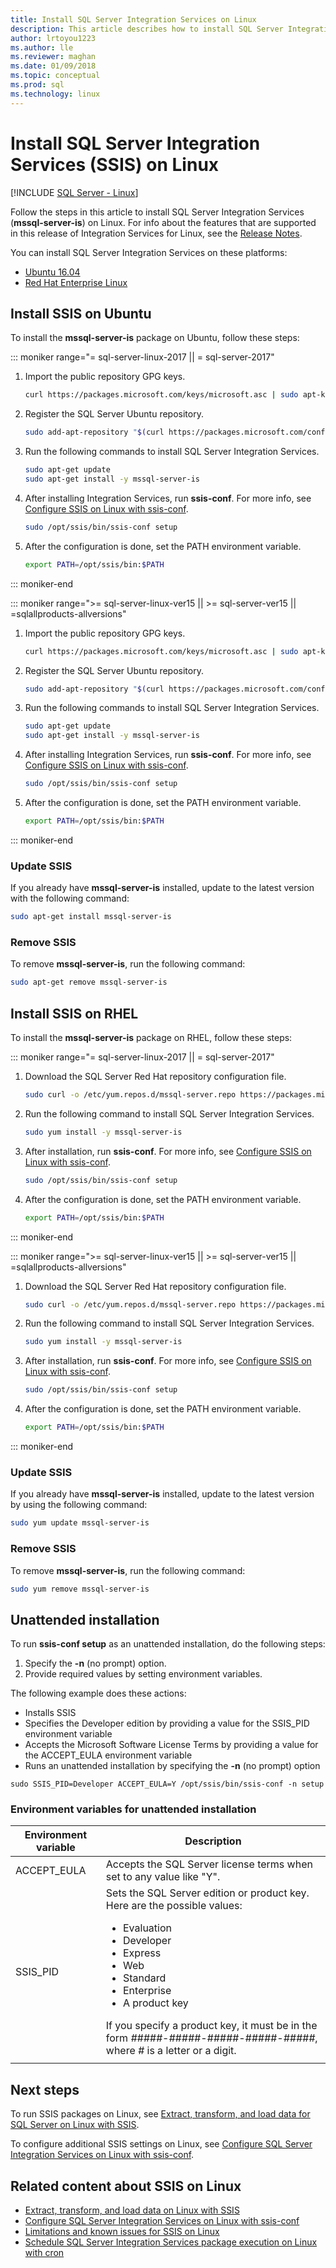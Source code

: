 ```yaml
---
title: Install SQL Server Integration Services on Linux
description: This article describes how to install SQL Server Integration Services (SSIS) on Linux.
author: lrtoyou1223 
ms.author: lle 
ms.reviewer: maghan
ms.date: 01/09/2018
ms.topic: conceptual
ms.prod: sql
ms.technology: linux
---
```

# Install SQL Server Integration Services (SSIS) on Linux

[!INCLUDE [SQL Server - Linux](../includes/applies-to-version/sql-linux.md)]

Follow the steps in this article to install SQL Server Integration Services (**mssql-server-is**) on Linux. For info about the features that are supported in this release of Integration Services for Linux, see the [Release Notes](sql-server-linux-release-notes.md).

You can install SQL Server Integration Services on these platforms:

- [Ubuntu 16.04](#ubuntu)
- [Red Hat Enterprise Linux](#RHEL)

## <a name="ubuntu"></a> Install SSIS on Ubuntu

To install the **mssql-server-is** package on Ubuntu, follow these steps:

<!--SQL Server 2017 on Linux-->
::: moniker range="= sql-server-linux-2017 || = sql-server-2017"

1. Import the public repository GPG keys.

   ```bash
   curl https://packages.microsoft.com/keys/microsoft.asc | sudo apt-key add -
   ```

1. Register the SQL Server Ubuntu repository.

   ```bash
   sudo add-apt-repository "$(curl https://packages.microsoft.com/config/ubuntu/16.04/mssql-server-2017.list)"
   ```

1. Run the following commands to install SQL Server Integration Services.

   ```bash
   sudo apt-get update
   sudo apt-get install -y mssql-server-is
   ```

1. After installing Integration Services, run **ssis-conf**. For more info, see [Configure SSIS on Linux with ssis-conf](sql-server-linux-configure-ssis.md).

   ```bash
   sudo /opt/ssis/bin/ssis-conf setup
   ```

1. After the configuration is done, set the PATH environment variable.

   ```bash
   export PATH=/opt/ssis/bin:$PATH
   ```

::: moniker-end

<!--SQL Server 2019 on Linux-->
::: moniker range=">= sql-server-linux-ver15 || >= sql-server-ver15 || =sqlallproducts-allversions"

1. Import the public repository GPG keys.

   ```bash
   curl https://packages.microsoft.com/keys/microsoft.asc | sudo apt-key add -
   ```

1. Register the SQL Server Ubuntu repository.

   ```bash
   sudo add-apt-repository "$(curl https://packages.microsoft.com/config/ubuntu/16.04/mssql-server-2019.list)"
   ```

1. Run the following commands to install SQL Server Integration Services.

   ```bash
   sudo apt-get update
   sudo apt-get install -y mssql-server-is
   ```

1. After installing Integration Services, run **ssis-conf**. For more info, see [Configure SSIS on Linux with ssis-conf](sql-server-linux-configure-ssis.md).

   ```bash
   sudo /opt/ssis/bin/ssis-conf setup
   ```

1. After the configuration is done, set the PATH environment variable.

   ```bash
   export PATH=/opt/ssis/bin:$PATH
   ```

::: moniker-end

### Update SSIS

If you already have **mssql-server-is** installed, update to the latest version with the following command:

```bash
sudo apt-get install mssql-server-is
```

### Remove SSIS

To remove **mssql-server-is**, run the following command:

```bash
sudo apt-get remove mssql-server-is
```

## <a name="RHEL"></a> Install SSIS on RHEL
To install the **mssql-server-is** package on RHEL, follow these steps:

<!--SQL Server 2017 on Linux-->
::: moniker range="= sql-server-linux-2017 || = sql-server-2017"

1. Download the SQL Server Red Hat repository configuration file.

   ```bash
   sudo curl -o /etc/yum.repos.d/mssql-server.repo https://packages.microsoft.com/config/rhel/7/mssql-server-2017.repo
   ```

1. Run the following command to install SQL Server Integration Services.

   ```bash
   sudo yum install -y mssql-server-is
   ```

1. After installation, run **ssis-conf**. For more info, see [Configure SSIS on Linux with ssis-conf](sql-server-linux-configure-ssis.md).

   ```bash
   sudo /opt/ssis/bin/ssis-conf setup
   ```

1. After the configuration is done, set the PATH environment variable.

   ```bash
   export PATH=/opt/ssis/bin:$PATH
   ```

::: moniker-end

<!--SQL Server 2019 on Linux-->
::: moniker range=">= sql-server-linux-ver15 || >= sql-server-ver15 || =sqlallproducts-allversions"

1. Download the SQL Server Red Hat repository configuration file.

   ```bash
   sudo curl -o /etc/yum.repos.d/mssql-server.repo https://packages.microsoft.com/config/rhel/7/mssql-server-2019.repo
   ```

1. Run the following command to install SQL Server Integration Services.

   ```bash
   sudo yum install -y mssql-server-is
   ```

1. After installation, run **ssis-conf**. For more info, see [Configure SSIS on Linux with ssis-conf](sql-server-linux-configure-ssis.md).

   ```bash
   sudo /opt/ssis/bin/ssis-conf setup
   ```

1. After the configuration is done, set the PATH environment variable.

   ```bash
   export PATH=/opt/ssis/bin:$PATH
   ```

::: moniker-end

### Update SSIS

If you already have **mssql-server-is** installed, update to the latest version by using the following command:

```bash
sudo yum update mssql-server-is
```

### Remove SSIS
To remove **mssql-server-is**, run the following command:

```bash
sudo yum remove mssql-server-is
```

## Unattended installation

To run **ssis-conf setup** as an unattended installation, do the following steps:

1. Specify the **-n** (no prompt) option.
1. Provide required values by setting environment variables.

The following example does these actions:

- Installs SSIS
- Specifies the Developer edition by providing a value for the SSIS_PID environment variable
- Accepts the Microsoft Software License Terms by providing a value for the ACCEPT_EULA environment variable
- Runs an unattended installation by specifying the **-n** (no prompt) option

```
sudo SSIS_PID=Developer ACCEPT_EULA=Y /opt/ssis/bin/ssis-conf -n setup 
```

### Environment variables for unattended installation

| Environment variable | Description |
|---|---|
| ACCEPT_EULA | Accepts the SQL Server license terms when set to any value like "Y".|
| SSIS_PID | Sets the SQL Server edition or product key. Here are the possible values:<ul><li>Evaluation</li><li>Developer</li><li>Express</li><li>Web</li><li>Standard</li><li>Enterprise</li><li>A product key</li></ul>If you specify a product key, it must be in the form *#####*-*#####*-*#####*-*#####*-*#####*, where *#* is a letter or a digit.  |
| | |

## Next steps

To run SSIS packages on Linux, see [Extract, transform, and load data for SQL Server on Linux with SSIS](sql-server-linux-migrate-ssis.md).

To configure additional SSIS settings on Linux, see [Configure SQL Server Integration Services on Linux with ssis-conf](sql-server-linux-configure-ssis.md).

## Related content about SSIS on Linux

- [Extract, transform, and load data on Linux with SSIS](sql-server-linux-migrate-ssis.md)
- [Configure SQL Server Integration Services on Linux with ssis-conf](sql-server-linux-configure-ssis.md)
- [Limitations and known issues for SSIS on Linux](sql-server-linux-ssis-known-issues.md)
- [Schedule SQL Server Integration Services package execution on Linux with cron](sql-server-linux-schedule-ssis-packages.md)
